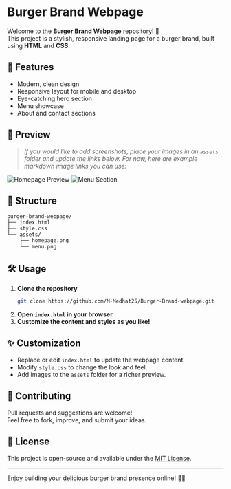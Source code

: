 # Burger Brand Webpage

Welcome to the **Burger Brand Webpage** repository! 🍔  
This project is a stylish, responsive landing page for a burger brand, built using **HTML** and **CSS**.

## 🚀 Features

- Modern, clean design
- Responsive layout for mobile and desktop
- Eye-catching hero section
- Menu showcase
- About and contact sections

## 📸 Preview

> _If you would like to add screenshots, place your images in an `assets` folder and update the links below. For now, here are example markdown image links you can use:_

![Homepage Preview](assets/homepage.png)
![Menu Section](assets/menu.png)

## 📂 Structure

```
burger-brand-webpage/
├── index.html
├── style.css
└── assets/
    ├── homepage.png
    └── menu.png
```

## 🛠️ Usage

1. **Clone the repository**
   ```sh
   git clone https://github.com/M-Medhat25/Burger-Brand-webpage.git
   ```
2. **Open `index.html` in your browser**
3. **Customize the content and styles as you like!**

## ✨ Customization

- Replace or edit `index.html` to update the webpage content.
- Modify `style.css` to change the look and feel.
- Add images to the `assets` folder for a richer preview.

## 🤝 Contributing

Pull requests and suggestions are welcome!  
Feel free to fork, improve, and submit your ideas.

## 📄 License

This project is open-source and available under the [MIT License](LICENSE).

---

Enjoy building your delicious burger brand presence online! 🍔🚀
